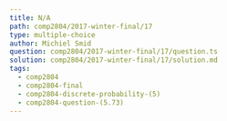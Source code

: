 ```yaml
---
title: N/A
path: comp2804/2017-winter-final/17
type: multiple-choice
author: Michiel Smid
question: comp2804/2017-winter-final/17/question.ts
solution: comp2804/2017-winter-final/17/solution.md
tags:
  - comp2804
  - comp2804-final
  - comp2804-discrete-probability-(5)
  - comp2804-question-(5.73)
---
```

